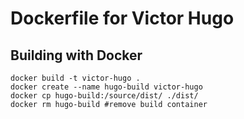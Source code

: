 # Dockerfile for Victor Hugo

## Building with Docker

    docker build -t victor-hugo .
    docker create --name hugo-build victor-hugo
    docker cp hugo-build:/source/dist/ ./dist/
    docker rm hugo-build #remove build container

